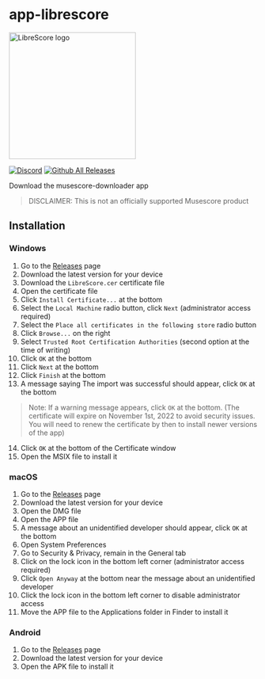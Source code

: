 # app-librescore

<img src="../../../dl-musescore/raw/master/images/logo.png" width="256" alt="LibreScore logo">

[![Discord](https://img.shields.io/discord/774491656643674122?color=5865F2&label=&labelColor=555555&logo=discord&logoColor=FFFFFF)](https://discord.gg/DKu7cUZ4XQ) [![Github All Releases](https://img.shields.io/github/downloads/LibreScore/app-librescore/total.svg?label=App)](https://github.com/LibreScore/app-librescore/releases/latest)

Download the musescore-downloader app

> DISCLAIMER: This is not an officially supported Musescore product

## Installation

### Windows
1. Go to the [Releases](https://github.com/LibreScore/app-librescore/releases/latest) page
2. Download the latest version for your device
3. Download the `LibreScore.cer` certificate file
4. Open the certificate file
5. Click `Install Certificate...` at the bottom
6. Select the `Local Machine` radio button, click `Next` (administrator access required)
7. Select the `Place all certificates in the following store` radio button
8. Click `Browse...` on the right
9. Select `Trusted Root Certification Authorities` (second option at the time of writing)
10. Click `OK` at the bottom
11. Click `Next` at the bottom
12. Click `Finish` at the bottom
13. A message saying The import was successful should appear, click `OK` at the bottom
> Note: If a warning message appears, click `OK` at the bottom. (The certificate will expire on November 1st, 2022 to avoid security issues. You will need to renew the certificate by then to install newer versions of the app)
14. Click `OK` at the bottom of the Certificate window
15. Open the MSIX file to install it

### macOS
1. Go to the [Releases](https://github.com/LibreScore/app-librescore/releases/latest) page
2. Download the latest version for your device
3. Open the DMG file
4. Open the APP file
5. A message about an unidentified developer should appear, click `OK` at the bottom
6. Open System Preferences
7. Go to Security & Privacy, remain in the General tab
8. Click on the lock icon in the bottom left corner (administrator access required)
9. Click `Open Anyway` at the bottom near the message about an unidentified developer
10. Click the lock icon in the bottom left corner to disable administrator access
11. Move the APP file to the Applications folder in Finder to install it

### Android
1. Go to the [Releases](https://github.com/LibreScore/app-librescore/releases/latest) page
2. Download the latest version for your device
3. Open the APK file to install it
